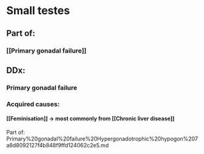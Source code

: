 # Small testes
## Part of:
### [[Primary gonadal failure]]
## DDx:
### Primary gonadal failure
### Acquired causes:
#### [[Feminisation]] -> most commonly from [[Chronic liver disease]]

Part of: Primary%20gonadal%20failure%20Hypergonadotrophic%20hypogon%207a8d8092127f4b848f9ffd124062c2e5.md

